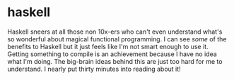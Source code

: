 # haskell

Haskell sneers at all those non 10x-ers who can't even understand what's so
wonderful about magical functional programming. I can see *some* of the benefits
to Haskell but it just feels like I'm not smart enough to use it. Getting
something to compile is an achievement because I have no idea what I'm doing.
The big-brain ideas behind this are just too hard for me to understand.
I nearly put thirty minutes into reading about it!
